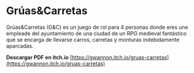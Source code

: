 # Grúas&amp;Carretas
Grúas&amp;Carretas (G&amp;C) es un juego de rol para 4 personas donde eres une empleade del ayuntamiento de una ciudad de un RPG medieval fantástico que se encarga de llevarse carros, carretas y monturas indebidamente aparcadas.

**Descargar PDF en itch.io** [https://gwannon.itch.io/gruas-carretas](https://gwannon.itch.io/gruas-carretas)